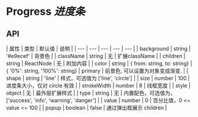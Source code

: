 # Progress *进度条*

<example />

## API 

| 属性 | 类型 | 默认值 | 说明 | 
| --- | --- | --- | --- | --- |
| background | string | '#e9ecef' | 背景色 | 
| className | string | 无 | 扩展className | 
| children | string \| ReactNode | 无 | 附加内容 | 
| color | string \| { from: string, to: string} \| { '0%': string, '100%': string} | primary | 前景色, 可以设置为对象变成渐变.  | 
| shape | string | 'line' | 样式，可选值为 \['line', 'circle'] | 
| size | number | 100 | 进度条大小，仅对 circle 有效 | 
| strokeWidth | number | 8 | 线框宽度 | 
| style | object | 无 | 最外层扩展样式 | 
| type | string | 无 | 内置配色，可选值为，\['success', 'info', 'warning', 'danger'] | 
| value | number | 0 | 百分比值，0 <= value <= 100 | 
| popup | boolean | false | 通过弹出框展示 children | 
